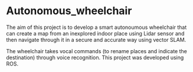 # Autonomous_wheelchair
The aim of this project is to develop a smart autonoumous wheelchair that can create a map from an inexplored indoor place using Lidar sensor and then navigate through it in a secure and accurate way using vector SLAM.

The wheelchair takes vocal commands (to rename places and indicate the destination) through voice recognition. This project was developed using ROS.
